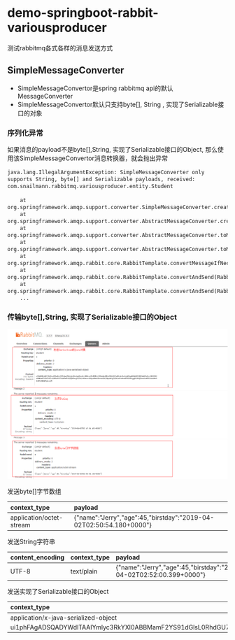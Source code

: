 # demo-springboot-rabbit-variousproducer

测试rabbitmq各式各样的消息发送方式


## SimpleMessageConverter

- SimpleMessageConvertor是spring rabbitmq api的默认MessageConverter
- SimpleMessageConvertor默认只支持byte[], String , 实现了Serializable接口的对象

### 序列化异常
如果消息的payload不是byte[],String, 实现了Serializable接口的Object, 那么使用该SimpleMessageConvertor消息转换器，就会抛出异常
```
java.lang.IllegalArgumentException: SimpleMessageConverter only supports String, byte[] and Serializable payloads, received: com.snailmann.rabbitmq.variousproducer.entity.Student

    at org.springframework.amqp.support.converter.SimpleMessageConverter.createMessage(SimpleMessageConverter.java:161)
	at org.springframework.amqp.support.converter.AbstractMessageConverter.createMessage(AbstractMessageConverter.java:88)
	at org.springframework.amqp.support.converter.AbstractMessageConverter.toMessage(AbstractMessageConverter.java:70)
	at org.springframework.amqp.support.converter.AbstractMessageConverter.toMessage(AbstractMessageConverter.java:58)
	at org.springframework.amqp.rabbit.core.RabbitTemplate.convertMessageIfNecessary(RabbitTemplate.java:1726)
	at org.springframework.amqp.rabbit.core.RabbitTemplate.convertAndSend(RabbitTemplate.java:1048)
	at org.springframework.amqp.rabbit.core.RabbitTemplate.convertAndSend(RabbitTemplate.java:1030)
	...

```


### 传输byte[],String, 实现了Serializable接口的Object




<center>
<img src="../refer/images/rabbit-simplemessageconvertor-send.jpg">
</center>

发送byte[]字节数组


|context_type|payload|
| :--- | :--- |
|application/octet-stream|{"name":"Jerry","age":45,"birstday":"2019-04-02T02:50:54.180+0000"}


发送String字符串


| content_encoding|context_type|payload|
| :--- | :--- | :--- |
| UTF-8| text/plain |{"name":"Jerry","age":45,"birstday":"2019-04-02T02:52:00.399+0000"}


发送实现了Serializable接口的Object


|context_type|payload|
| :--- | :--- |
|application/x-java-serialized-object|rO0ABXNyADVjb20uc25haWxtYW5uLnJhYmJpdG1xLnZhcmlvdXNwcm9kdWNlci5lbnRpdHkuU3R1ZGVudDc4rE
ui1phFAgADSQADYWdlTAAIYmlyc3RkYXl0ABBMamF2YS91dGlsL0RhdGU7TAAEbmFtZXQAEkxqYXZhL2xhbmcvU3RyaW5nO3hwAAAALXNyAA5qYXZhLnV0aWwuRGF0ZWhqgQFLWXQZAwAAeHB3CAAAAWnb43EUeHQABUplcnJ5|
